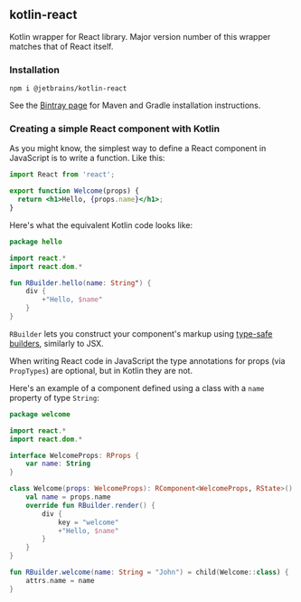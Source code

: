 ## kotlin-react

Kotlin wrapper for React library. Major version number of this wrapper matches that of React itself.

### Installation

`npm i @jetbrains/kotlin-react`

See the [Bintray page](https://bintray.com/kotlin/kotlin-js-wrappers/kotlin-react) for Maven and Gradle installation instructions.

### Creating a simple React component with Kotlin

As you might know, the simplest way to define a React component in JavaScript is to write a function. Like this:

```jsx
import React from 'react';

export function Welcome(props) {
  return <h1>Hello, {props.name}</h1>;
}
```

Here's what the equivalent Kotlin code looks like: 

```kotlin
package hello

import react.*
import react.dom.*

fun RBuilder.hello(name: String") {
    div {
        +"Hello, $name"
    }
}
```

`RBuilder` lets you construct your component's markup using [type-safe builders](https://kotlinlang.org/docs/reference/type-safe-builders.html), similarly to JSX.
  
When writing React code in JavaScript the type annotations for props (via `PropTypes`) are optional, but in Kotlin they are not.

Here's an example of a component defined using a class with a `name` property of type `String`:

```kotlin
package welcome

import react.*
import react.dom.*

interface WelcomeProps: RProps {
    var name: String
}

class Welcome(props: WelcomeProps): RComponent<WelcomeProps, RState>() {
    val name = props.name
    override fun RBuilder.render() {
        div {
            key = "welcome"
            +"Hello, $name"
        }
    }
}

fun RBuilder.welcome(name: String = "John") = child(Welcome::class) {
    attrs.name = name
}
```